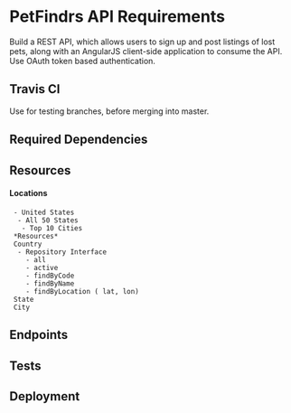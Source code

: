 # PetFindrs API Requirements

Build a REST API, which allows users to sign up and post 
listings of lost pets, along with an AngularJS client-side application 
to consume the API. Use OAuth token based authentication.

## Travis CI
Use for testing branches, before merging into master.

## Required Dependencies

## Resources

#### Locations
     - United States
      - All 50 States
       - Top 10 Cities
     *Resources*
     Country
      - Repository Interface
        - all
        - active
        - findByCode
        - findByName
        - findByLocation ( lat, lon)
     State
     City

## Endpoints

## Tests

## Deployment
